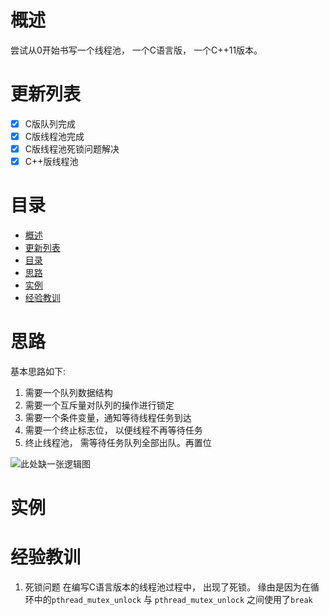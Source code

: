 # 概述
尝试从0开始书写一个线程池， 一个C语言版， 一个C++11版本。
# 更新列表
- [x] C版队列完成
- [x] C版线程池完成
- [x] C版线程池死锁问题解决
- [x] C++版线程池
# 目录
- [概述](#概述)
- [更新列表](#更新列表)
- [目录](#目录)
- [思路](#思路)
- [实例](#实例)
- [经验教训](#经验教训)

# 思路
基本思路如下:
1. 需要一个队列数据结构
2. 需要一个互斥量对队列的操作进行锁定
3. 需要一个条件变量，通知等待线程任务到达
4. 需要一个终止标志位， 以便线程不再等待任务
5. 终止线程池， 需等待任务队列全部出队。再置位

![此处缺一张逻辑图]()


# 实例
# 经验教训
1. 死锁问题
在编写C语言版本的线程池过程中， 出现了死锁。 缘由是因为在循环中的`pthread_mutex_unlock` 与 `pthread_mutex_unlock` 之间使用了`break` 
